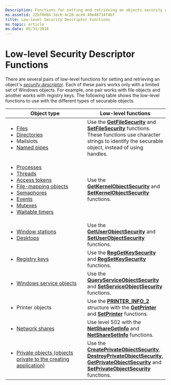 ```yaml
---
Description: Functions for setting and retrieving an objects security descriptor.
ms.assetid: 22bf0d6b-3ec6-4c28-ace4-49e48714f4bf
title: Low-level Security Descriptor Functions
ms.topic: article
ms.date: 05/31/2018
---
```


# Low-level Security Descriptor Functions

There are several pairs of low-level functions for setting and retrieving an object's [*security descriptor*](https://docs.microsoft.com/windows/desktop/SecGloss/s-gly). Each of these pairs works only with a limited set of Windows objects. For example, one pair works with file objects and another works with registry keys. The following table shows the low-level functions to use with the different types of securable objects.



<table>
<colgroup>
<col style="width: 50%" />
<col style="width: 50%" />
</colgroup>
<thead>
<tr class="header">
<th>Object type</th>
<th>Low-level functions</th>
</tr>
</thead>
<tbody>
<tr class="odd">
<td><ul>
<li><a href="https://docs.microsoft.com/windows/desktop/FileIO/file-security-and-access-rights">Files</a></li>
<li><a href="https://docs.microsoft.com/windows/desktop/FileIO/file-security-and-access-rights">Directories</a></li>
<li>Mailslots</li>
<li><a href="https://docs.microsoft.com/windows/desktop/ipc/named-pipe-security-and-access-rights">Named pipes</a></li>
</ul></td>
<td>Use the <a href="/windows/desktop/api/Winbase/nf-winbase-getfilesecuritya"><strong>GetFileSecurity</strong></a> and <a href="/windows/desktop/api/Winbase/nf-winbase-setfilesecuritya"><strong>SetFileSecurity</strong></a> functions. These functions use character strings to identify the securable object, instead of using handles.</td>
</tr>
<tr class="even">
<td><ul>
<li><a href="https://docs.microsoft.com/windows/desktop/ProcThread/process-security-and-access-rights">Processes</a></li>
<li><a href="https://docs.microsoft.com/windows/desktop/ProcThread/thread-security-and-access-rights">Threads</a></li>
<li><a href="access-rights-for-access-token-objects.md">Access tokens</a></li>
<li><a href="https://docs.microsoft.com/windows/desktop/Memory/file-mapping-security-and-access-rights">File-mapping objects</a></li>
<li><a href="https://docs.microsoft.com/windows/desktop/Sync/synchronization-object-security-and-access-rights">Semaphores</a></li>
<li><a href="https://docs.microsoft.com/windows/desktop/Sync/synchronization-object-security-and-access-rights">Events</a></li>
<li><a href="https://docs.microsoft.com/windows/desktop/Sync/synchronization-object-security-and-access-rights">Mutexes</a></li>
<li><a href="https://docs.microsoft.com/windows/desktop/Sync/synchronization-object-security-and-access-rights">Waitable timers</a></li>
</ul></td>
<td>Use the <a href="https://docs.microsoft.com/windows/desktop/api/securitybaseapi/nf-securitybaseapi-getkernelobjectsecurity"><strong>GetKernelObjectSecurity</strong></a> and <a href="https://docs.microsoft.com/windows/desktop/api/securitybaseapi/nf-securitybaseapi-setkernelobjectsecurity"><strong>SetKernelObjectSecurity</strong></a> functions.</td>
</tr>
<tr class="odd">
<td><ul>
<li><a href="https://docs.microsoft.com/windows/desktop/winstation/window-station-security-and-access-rights">Window stations</a></li>
<li><a href="https://docs.microsoft.com/windows/desktop/winstation/desktop-security-and-access-rights">Desktops</a></li>
</ul></td>
<td>Use the <a href="/windows/desktop/api/Winuser/nf-winuser-getuserobjectsecurity"><strong>GetUserObjectSecurity</strong></a> and <a href="/windows/desktop/api/Winuser/nf-winuser-setuserobjectsecurity"><strong>SetUserObjectSecurity</strong></a> functions.</td>
</tr>
<tr class="even">
<td><ul>
<li><a href="https://docs.microsoft.com/windows/desktop/SysInfo/registry-key-security-and-access-rights">Registry keys</a></li>
</ul></td>
<td>Use the <a href="/windows/desktop/api/Winreg/nf-winreg-reggetkeysecurity"><strong>RegGetKeySecurity</strong></a> and <a href="/windows/desktop/api/Winreg/nf-winreg-regsetkeysecurity"><strong>RegSetKeySecurity</strong></a> functions.</td>
</tr>
<tr class="odd">
<td><ul>
<li><a href="https://docs.microsoft.com/windows/desktop/Services/service-security-and-access-rights">Windows service objects</a></li>
</ul></td>
<td>Use the <a href="/windows/desktop/api/Winsvc/nf-winsvc-queryserviceobjectsecurity"><strong>QueryServiceObjectSecurity</strong></a> and <a href="/windows/desktop/api/Winsvc/nf-winsvc-setserviceobjectsecurity"><strong>SetServiceObjectSecurity</strong></a> functions.</td>
</tr>
<tr class="even">
<td><ul>
<li>Printer objects</li>
</ul></td>
<td>Use the <a href="https://docs.microsoft.com/windows/desktop/printdocs/printer-info-2"><strong>PRINTER_INFO_2</strong></a> structure with the <a href="https://docs.microsoft.com/windows/desktop/printdocs/getprinter"><strong>GetPrinter</strong></a> and <a href="https://docs.microsoft.com/windows/desktop/printdocs/setprinter"><strong>SetPrinter</strong></a> functions.</td>
</tr>
<tr class="odd">
<td><ul>
<li><a href="https://docs.microsoft.com/windows/desktop/NetMgmt/security-requirements-for-the-network-management-functions">Network shares</a></li>
</ul></td>
<td>Use level 502 with the <a href="https://docs.microsoft.com/windows/desktop/api/lmshare/nf-lmshare-netsharegetinfo"><strong>NetShareGetInfo</strong></a> and <a href="https://docs.microsoft.com/windows/desktop/api/lmshare/nf-lmshare-netsharesetinfo"><strong>NetShareSetInfo</strong></a> functions.</td>
</tr>
<tr class="even">
<td><ul>
<li><a href="acl-based-access-control.md">Private objects (objects private to the creating application)</a></li>
</ul></td>
<td>Use the <a href="https://docs.microsoft.com/windows/desktop/api/securitybaseapi/nf-securitybaseapi-createprivateobjectsecurity"><strong>CreatePrivateObjectSecurity</strong></a>, <a href="https://docs.microsoft.com/windows/desktop/api/securitybaseapi/nf-securitybaseapi-destroyprivateobjectsecurity"><strong>DestroyPrivateObjectSecurity</strong></a>, <a href="https://docs.microsoft.com/windows/desktop/api/securitybaseapi/nf-securitybaseapi-getprivateobjectsecurity"><strong>GetPrivateObjectSecurity</strong></a> and <a href="https://docs.microsoft.com/windows/desktop/api/securitybaseapi/nf-securitybaseapi-setprivateobjectsecurity"><strong>SetPrivateObjectSecurity</strong></a> functions.</td>
</tr>
</tbody>
</table>



 

 

 



